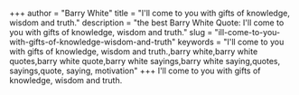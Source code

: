+++
author = "Barry White"
title = "I'll come to you with gifts of knowledge, wisdom and truth."
description = "the best Barry White Quote: I'll come to you with gifts of knowledge, wisdom and truth."
slug = "ill-come-to-you-with-gifts-of-knowledge-wisdom-and-truth"
keywords = "I'll come to you with gifts of knowledge, wisdom and truth.,barry white,barry white quotes,barry white quote,barry white sayings,barry white saying,quotes, sayings,quote, saying, motivation"
+++
I'll come to you with gifts of knowledge, wisdom and truth.
